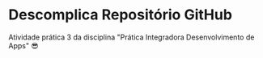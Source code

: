 # Descomplica Repositório GitHub
Atividade prática 3 da disciplina "Prática Integradora Desenvolvimento de Apps" 😎
